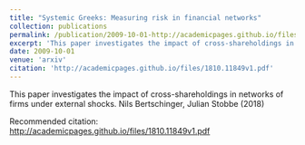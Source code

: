 ```yaml
---
title: "Systemic Greeks: Measuring risk in financial networks"
collection: publications
permalink: /publication/2009-10-01-http://academicpages.github.io/files/1810.11849v1.pdf
excerpt: 'This paper investigates the impact of cross-shareholdings in networks of firms under external shocks. Nils Bertschinger, Julian Stobbe (2018)'
date: 2009-10-01
venue: 'arxiv'
citation: 'http://academicpages.github.io/files/1810.11849v1.pdf'
---
```

This paper investigates the impact of cross-shareholdings in networks of firms under external shocks. Nils Bertschinger, Julian Stobbe (2018)

Recommended citation: http://academicpages.github.io/files/1810.11849v1.pdf